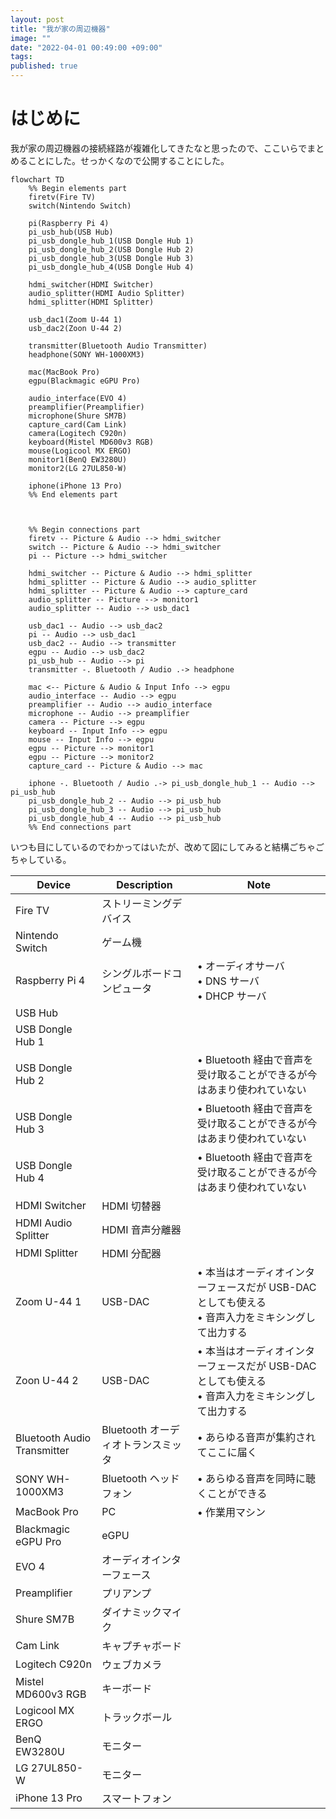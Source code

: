 ```yaml
---
layout: post
title: "我が家の周辺機器"
image: ""
date: "2022-04-01 00:49:00 +09:00"
tags:
published: true
---
```


# はじめに
我が家の周辺機器の接続経路が複雑化してきたなと思ったので、ここいらでまとめることにした。せっかくなので公開することにした。

```mermaid
flowchart TD
    %% Begin elements part
    firetv(Fire TV)
    switch(Nintendo Switch)

    pi(Raspberry Pi 4)
    pi_usb_hub(USB Hub)
    pi_usb_dongle_hub_1(USB Dongle Hub 1)
    pi_usb_dongle_hub_2(USB Dongle Hub 2)
    pi_usb_dongle_hub_3(USB Dongle Hub 3)
    pi_usb_dongle_hub_4(USB Dongle Hub 4)

    hdmi_switcher(HDMI Switcher)
    audio_splitter(HDMI Audio Splitter)
    hdmi_splitter(HDMI Splitter)

    usb_dac1(Zoom U-44 1)
    usb_dac2(Zoon U-44 2)

    transmitter(Bluetooth Audio Transmitter)
    headphone(SONY WH-1000XM3)

    mac(MacBook Pro)
    egpu(Blackmagic eGPU Pro)

    audio_interface(EVO 4)
    preamplifier(Preamplifier)
    microphone(Shure SM7B)
    capture_card(Cam Link)
    camera(Logitech C920n)
    keyboard(Mistel MD600v3 RGB)
    mouse(Logicool MX ERGO)
    monitor1(BenQ EW3280U)
    monitor2(LG 27UL850-W)

    iphone(iPhone 13 Pro)
    %% End elements part



    %% Begin connections part
    firetv -- Picture & Audio --> hdmi_switcher
    switch -- Picture & Audio --> hdmi_switcher
    pi -- Picture --> hdmi_switcher

    hdmi_switcher -- Picture & Audio --> hdmi_splitter
    hdmi_splitter -- Picture & Audio --> audio_splitter
    hdmi_splitter -- Picture & Audio --> capture_card
    audio_splitter -- Picture --> monitor1
    audio_splitter -- Audio --> usb_dac1

    usb_dac1 -- Audio --> usb_dac2
    pi -- Audio --> usb_dac1
    usb_dac2 -- Audio --> transmitter
    egpu -- Audio --> usb_dac2
    pi_usb_hub -- Audio --> pi
    transmitter -. Bluetooth / Audio .-> headphone

    mac <-- Picture & Audio & Input Info --> egpu
    audio_interface -- Audio --> egpu
    preamplifier -- Audio --> audio_interface
    microphone -- Audio --> preamplifier
    camera -- Picture --> egpu
    keyboard -- Input Info --> egpu
    mouse -- Input Info --> egpu
    egpu -- Picture --> monitor1
    egpu -- Picture --> monitor2
    capture_card -- Picture & Audio --> mac

    iphone -. Bluetooth / Audio .-> pi_usb_dongle_hub_1 -- Audio --> pi_usb_hub
    pi_usb_dongle_hub_2 -- Audio --> pi_usb_hub
    pi_usb_dongle_hub_3 -- Audio --> pi_usb_hub
    pi_usb_dongle_hub_4 -- Audio --> pi_usb_hub
    %% End connections part
```

いつも目にしているのでわかってはいたが、改めて図にしてみると結構ごちゃごちゃしている。

| Device                      | Description | Note |
| --------------------------- | ----------- | ---- |
| Fire TV                     | ストリーミングデバイス | |
| Nintendo Switch             | ゲーム機 | |
| Raspberry Pi 4              | シングルボードコンピュータ | • オーディオサーバ<br>• DNS サーバ<br>• DHCP サーバ |
| USB Hub                     | | |
| USB Dongle Hub 1            | | |
| USB Dongle Hub 2            | | • Bluetooth 経由で音声を受け取ることができるが今はあまり使われていない |
| USB Dongle Hub 3            | | • Bluetooth 経由で音声を受け取ることができるが今はあまり使われていない |
| USB Dongle Hub 4            | | • Bluetooth 経由で音声を受け取ることができるが今はあまり使われていない |
| HDMI Switcher               | HDMI 切替器 | |
| HDMI Audio Splitter         | HDMI 音声分離器 | |
| HDMI Splitter               | HDMI 分配器 | |
| Zoom U-44 1                 | USB-DAC | • 本当はオーディオインターフェースだが USB-DAC としても使える<br>• 音声入力をミキシングして出力する |
| Zoon U-44 2                 | USB-DAC | • 本当はオーディオインターフェースだが USB-DAC としても使える<br>• 音声入力をミキシングして出力する |
| Bluetooth Audio Transmitter | Bluetooth オーディオトランスミッタ | • あらゆる音声が集約されてここに届く |
| SONY WH-1000XM3             | Bluetooth ヘッドフォン | • あらゆる音声を同時に聴くことができる |
| MacBook Pro                 | PC | • 作業用マシン |
| Blackmagic eGPU Pro         | eGPU | |
| EVO 4                       | オーディオインターフェース | |
| Preamplifier                | プリアンプ | |
| Shure SM7B                  | ダイナミックマイク | |
| Cam Link                    | キャプチャボード | |
| Logitech C920n              | ウェブカメラ | |
| Mistel MD600v3 RGB          | キーボード | |
| Logicool MX ERGO            | トラックボール | |
| BenQ EW3280U                | モニター | |
| LG 27UL850-W                | モニター | |
| iPhone 13 Pro               | スマートフォン | |
